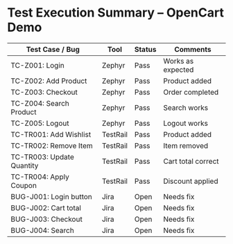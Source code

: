 # Test Execution Summary – OpenCart Demo

| Test Case / Bug | Tool | Status | Comments |
|-----------------|------|--------|----------|
| TC-Z001: Login | Zephyr | Pass | Works as expected |
| TC-Z002: Add Product | Zephyr | Pass | Product added |
| TC-Z003: Checkout | Zephyr | Pass | Order completed |
| TC-Z004: Search Product | Zephyr | Pass | Search works |
| TC-Z005: Logout | Zephyr | Pass | Logout works |
| TC-TR001: Add Wishlist | TestRail | Pass | Product added |
| TC-TR002: Remove Item | TestRail | Pass | Item removed |
| TC-TR003: Update Quantity | TestRail | Pass | Cart total correct |
| TC-TR004: Apply Coupon | TestRail | Pass | Discount applied |
| BUG-J001: Login button | Jira | Open | Needs fix |
| BUG-J002: Cart total | Jira | Open | Needs fix |
| BUG-J003: Checkout | Jira | Open | Needs fix |
| BUG-J004: Search | Jira | Open | Needs fix |